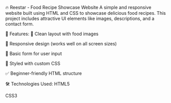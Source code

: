 🔥 Reestar - Food Recipe Showcase Website
A simple and responsive website built using HTML and CSS to showcase delicious food recipes. This project includes attractive UI elements like images, descriptions, and a contact form.

🚀 Features:
🍝 Clean layout with food images

📱 Responsive design (works well on all screen sizes)

📝 Basic form for user input

🎨 Styled with custom CSS

✅ Beginner-friendly HTML structure

🛠️ Technologies Used:
HTML5

CSS3
